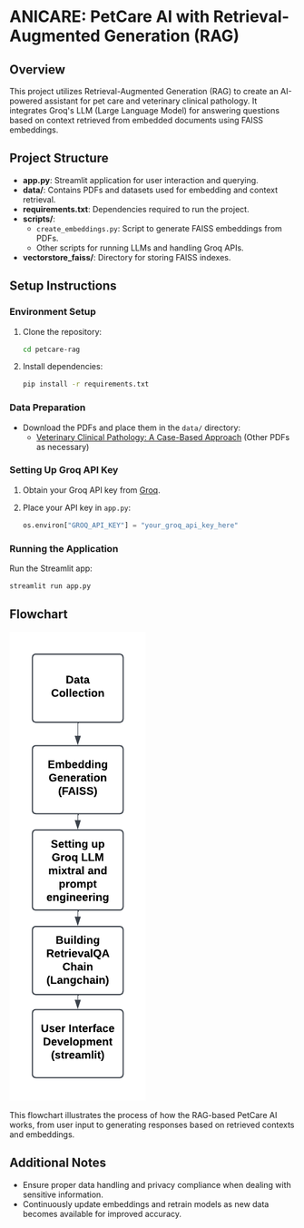 # ANICARE: PetCare AI with Retrieval-Augmented Generation (RAG)

## Overview
This project utilizes Retrieval-Augmented Generation (RAG) to create an AI-powered assistant for pet care and veterinary clinical pathology. It integrates Groq's LLM (Large Language Model) for answering questions based on context retrieved from embedded documents using FAISS embeddings.

## Project Structure

- **app.py**: Streamlit application for user interaction and querying.
- **data/**: Contains PDFs and datasets used for embedding and context retrieval.
- **requirements.txt**: Dependencies required to run the project.
- **scripts/**:
  - `create_embeddings.py`: Script to generate FAISS embeddings from PDFs.
  - Other scripts for running LLMs and handling Groq APIs.
- **vectorstore_faiss/**: Directory for storing FAISS indexes.

## Setup Instructions

### Environment Setup
1. Clone the repository:
   ```bash
   cd petcare-rag
   ```

2. Install dependencies:
   ```bash
   pip install -r requirements.txt
   ```

### Data Preparation
- Download the PDFs and place them in the `data/` directory:
  - [Veterinary Clinical Pathology: A Case-Based Approach](https://vetbooks.ir/veterinary-clinical-pathology-a-case-based-approach/) (Other PDFs as necessary)

### Setting Up Groq API Key
1. Obtain your Groq API key from [Groq](https://groq.com/).
   
2. Place your API key in `app.py`:
   ```python
   os.environ["GROQ_API_KEY"] = "your_groq_api_key_here"
   ```

### Running the Application
Run the Streamlit app:
   ```bash
   streamlit run app.py
   ```

## Flowchart

![Project Flowchart](images/flowchart.png)

This flowchart illustrates the process of how the RAG-based PetCare AI works, from user input to generating responses based on retrieved contexts and embeddings.

## Additional Notes
- Ensure proper data handling and privacy compliance when dealing with sensitive information.
- Continuously update embeddings and retrain models as new data becomes available for improved accuracy.

